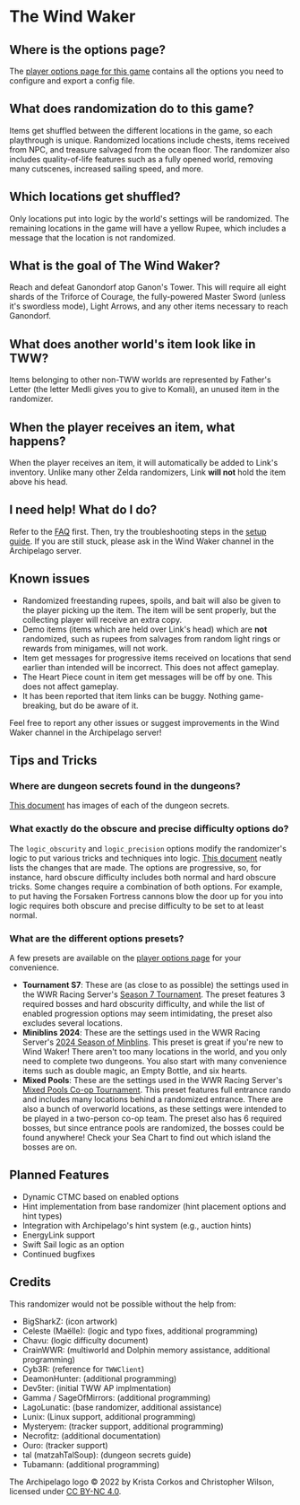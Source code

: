 # The Wind Waker

## Where is the options page?

The [player options page for this game](../player-options) contains all the options you need to configure and export a
config file.

## What does randomization do to this game?

Items get shuffled between the different locations in the game, so each playthrough is unique. Randomized locations
include chests, items received from NPC, and treasure salvaged from the ocean floor. The randomizer also includes
quality-of-life features such as a fully opened world, removing many cutscenes, increased sailing speed, and more.

## Which locations get shuffled?

Only locations put into logic by the world's settings will be randomized. The remaining locations in the game will have
a yellow Rupee, which includes a message that the location is not randomized.

## What is the goal of The Wind Waker?

Reach and defeat Ganondorf atop Ganon's Tower. This will require all eight shards of the Triforce of Courage, the
fully-powered Master Sword (unless it's swordless mode), Light Arrows, and any other items necessary to reach Ganondorf.

## What does another world's item look like in TWW?

Items belonging to other non-TWW worlds are represented by Father's Letter (the letter Medli gives you to give to
Komali), an unused item in the randomizer.

## When the player receives an item, what happens?

When the player receives an item, it will automatically be added to Link's inventory. Unlike many other Zelda
randomizers, Link **will not** hold the item above his head.

## I need help! What do I do?

Refer to the [FAQ](https://lagolunatic.github.io/wwrando/faq/) first. Then, try the troubleshooting steps in the
[setup guide](/tutorial/The%20Wind%20Waker/setup/en). If you are still stuck, please ask in the Wind Waker channel in
the Archipelago server.

## Known issues

- Randomized freestanding rupees, spoils, and bait will also be given to the player picking up the item. The item will
  be sent properly, but the collecting player will receive an extra copy.
- Demo items (items which are held over Link's head) which are **not** randomized, such as rupees from salvages from
  random light rings or rewards from minigames, will not work.
- Item get messages for progressive items received on locations that send earlier than intended will be incorrect. This
  does not affect gameplay.
- The Heart Piece count in item get messages will be off by one. This does not affect gameplay.
- It has been reported that item links can be buggy. Nothing game-breaking, but do be aware of it.

Feel free to report any other issues or suggest improvements in the Wind Waker channel in the Archipelago server!

## Tips and Tricks

### Where are dungeon secrets found in the dungeons?

[This document](https://docs.google.com/document/d/1LrjGr6W9970XEA-pzl8OhwnqMqTbQaxCX--M-kdsLos/edit?usp=sharing) has
images of each of the dungeon secrets.

### What exactly do the obscure and precise difficulty options do?

The `logic_obscurity` and `logic_precision` options modify the randomizer's logic to put various tricks and techniques
into logic.
[This document](https://docs.google.com/spreadsheets/d/14ToE1SvNr9yRRqU4GK2qxIsuDUs9Edegik3wUbLtzH8/edit?usp=sharing)
neatly lists the changes that are made. The options are progressive, so, for instance, hard obscure difficulty includes
both normal and hard obscure tricks. Some changes require a combination of both options. For example, to put having the
Forsaken Fortress cannons blow the door up for you into logic requires both obscure and precise difficulty to be set to
at least normal.

### What are the different options presets?

A few presets are available on the [player options page](../player-options) for your convenience.

- **Tournament S7**: These are (as close to as possible) the settings used in the WWR Racing Server's
  [Season 7 Tournament](https://docs.google.com/document/d/1mJj7an-DvpYilwNt-DdlFOy1fz5_NMZaPZvHeIekplc).
  The preset features 3 required bosses and hard obscurity difficulty, and while the list of enabled progression options
  may seem intimidating, the preset also excludes several locations.
- **Miniblins 2024**: These are the settings used in the WWR Racing Server's
  [2024 Season of Minblins](https://docs.google.com/document/d/1vasz1dzEeOIkm8dBN0YhQqAw9bT0H9bpyUl8_co-dBs). This
  preset is great if you're new to Wind Waker! There aren't too many locations in the world, and you only need to
  complete two dungeons. You also start with many convenience items such as double magic, an Empty Bottle, and six
  hearts.
- **Mixed Pools**: These are the settings used in the WWR Racing Server's
  [Mixed Pools Co-op Tournament](https://docs.google.com/document/d/1YGPTtEgP978TIi0PUAD792OtZbE2jBQpI8XCAy63qpg). This
  preset features full entrance rando and includes many locations behind a randomized entrance. There are also a bunch
  of overworld locations, as these settings were intended to be played in a two-person co-op team. The preset also has 6
  required bosses, but since entrance pools are randomized, the bosses could be found anywhere! Check your Sea Chart to
  find out which island the bosses are on.

## Planned Features

- Dynamic CTMC based on enabled options
- Hint implementation from base randomizer (hint placement options and hint types)
- Integration with Archipelago's hint system (e.g., auction hints)
- EnergyLink support
- Swift Sail logic as an option
- Continued bugfixes

## Credits

This randomizer would not be possible without the help from:

- BigSharkZ: (icon artwork)
- Celeste (Maëlle): (logic and typo fixes, additional programming)
- Chavu: (logic difficulty document)
- CrainWWR: (multiworld and Dolphin memory assistance, additional programming)
- Cyb3R: (reference for `TWWClient`)
- DeamonHunter: (additional programming)
- Dev5ter: (initial TWW AP implmentation)
- Gamma / SageOfMirrors: (additional programming)
- LagoLunatic: (base randomizer, additional assistance)
- Lunix: (Linux support, additional programming)
- Mysteryem: (tracker support, additional programming)
- Necrofitz: (additional documentation)
- Ouro: (tracker support)
- tal (matzahTalSoup): (dungeon secrets guide)
- Tubamann: (additional programming)

The Archipelago logo © 2022 by Krista Corkos and Christopher Wilson, licensed under
[CC BY-NC 4.0](http://creativecommons.org/licenses/by-nc/4.0/).
